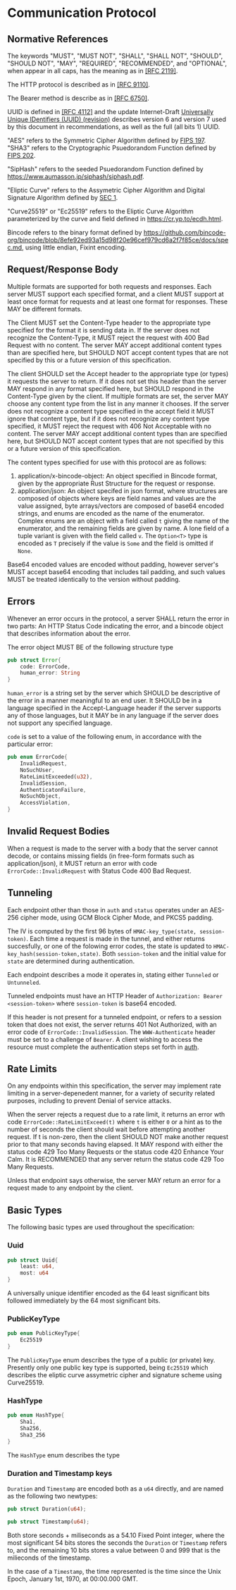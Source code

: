 # Communication Protocol

## Normative References

The keywords "MUST", "MUST NOT", "SHALL", "SHALL NOT", "SHOULD", "SHOULD NOT", "MAY", "REQUIRED", "RECOMMENDED", and "OPTIONAL", when appear in all caps, 
 has the meaning as in [[RFC 2119]](https://datatracker.ietf.org/doc/html/rfc2119).

The HTTP protocol is described as in [[RFC 9110]](https://datatracker.ietf.org/doc/html/rfc9110).

The Bearer method is describe as in [[RFC 6750]](https://www.rfc-editor.org/rfc/rfc6750.html).

UUID is defined in [[RFC 4112]](https://datatracker.ietf.org/doc/htl/rfc4112) and the update Internet-Draft [Universally Unique IDentifiers (UUID) (revision)](https://datatracker.ietf.org/doc/html/draft-ietf-uuidrev-rfc4122bis) describes version 6 and version 7 used by this document in recommendations, as well as the full (all bits 1) UUID.

"AES" refers to the Symmetric Cipher Algorithm defined by [FIPS 197](https://nvlpubs.nist.gov/nistpubs/FIPS/NIST.FIPS.197-upd1.pdf).
"SHA3" refers to the Cryptographic Psuedorandom Function defined by [FIPS 202](https://nvlpubs.nist.gov/nistpubs/FIPS/NIST.FIPS.202.pdf).

"SipHash" refers to the seeded Psuedorandom Function defined by <https://www.aumasson.jp/siphash/siphash.pdf>.

"Eliptic Curve" refers to the Assymetric Cipher Algorithm and Digital Signature Algorithm defined by [SEC 1](https://www.secg.org/sec1-v2.pdf).

"Curve25519" or "Ec25519" refers to the Eliptic Curve Algorithm parameterized by the curve and field defined in <https://cr.yp.to/ecdh.html>.

Bincode refers to the binary format defined by <https://github.com/bincode-org/bincode/blob/8efe92ed93a15d98f20e96cef979cd6a2f7f85ce/docs/spec.md>, using little endian, Fixint encoding.


## Request/Response Body

Multiple formats are supported for both requests and responses. Each server MUST support each specified format, and a client MUST support at least once format for requests and at least one format for responses. These MAY be different formats.

The Client MUST set the Content-Type header to the appropriate type specified for the format it is sending data in. If the server does not recognize the Content-Type, it MUST reject the request with 400 Bad Request with no content. The server MAY accept additional content types than are specified here, but SHOULD NOT accept content types that are not specified by this or a future version of this specification. 

The client SHOULD set the Accept header to the appropriate type (or types) it requests the server to return. If it does not set this header than the server MAY respond in any format specified here, but SHOULD respond in the Content-Type given by the client. If multiple formats are set, the server MAY choose any content type from the list in any manner it chooses. If the server does not recognize a content type specified in the accept field it MUST ignore that content type, but if it does not recognize any content type specified, it MUST reject the request with 406 Not Acceptable with no content. The server MAY accept additional content types than are specified here, but SHOULD NOT accept content types that are not specified by this or a future version of this specification. 

The content types specified for use with this protocol are as follows:
1. application/x-bincode-object: An object specified in Bincode format, given by the appropriate Rust Structure for the request or response.
2. application/json: An object specifed in json format, where structures are composed of objects where keys are field names and values are the value assigned, byte arrays/vectors are composed of base64 encoded strings, and enums are encoded as the name of the enumerator. Complex enums are an object with a field called `t` giving the name of the enumerator, and the remaining fields are given by name. A lone field of a tuple variant is given with the field called `v`. The `Option<T>` type is encoded as `T` precisely if the value is `Some` and the field is omitted if `None`.


Base64 encoded values are encoded without padding, however server's MUST accept base64 encoding that includes tail padding, and such values MUST be treated identically to the version without padding.

## Errors

Whenever an error occurs in the protocol, a server SHALL return the error in two parts: An HTTP Status Code indicating the error, and a bincode object that describes information about the error.

The error object MUST BE of the following structure type
```rust
pub struct Error{
    code: ErrorCode,
    human_error: String
}
```

`human_error` is a string set by the server which SHOULD be descriptive of the error in a manner meaningful to an end user. It SHOULD be in a language specified in the Accept-Language header if the server supports any of those languages, but it MAY be in any language if the server does not support any specified language.

`code` is set to a value of the following enum, in accordance with the particular error:

```rust
pub enum ErrorCode{
    InvalidRequest,
    NoSuchUser,
    RateLimitExceeded(u32),
    InvalidSession,
    AuthenticatonFailure,
    NoSuchObject,
    AccessViolation,
}
```

## Invalid Request Bodies

When a request is made to the server with a body that the server cannot decode, or contains missing fields (in free-form formats such as application/json), it MUST return an error with code `ErrorCode::InvalidRequest` with Status Code 400 Bad Request.

## Tunneling

Each endpoint other than those in `auth` and `status` operates under an AES-256 cipher mode, using GCM Block Cipher Mode, and PKCS5 padding. 

The IV is computed by the first 96 bytes of `HMAC-key_type(state, session-token)`. Each time a request is made in the tunnel, and either returns succesfully, or one of the folowing error codes, the state is updated to `HMAC-key_hash(session-token,state)`. Both  `session-token` and the initial value for `state` are determined during authentication.

Each endpoint describes a mode it operates in, stating either `Tunneled` or `Untunneled`.

Tunneled endpoints must have an HTTP Header of `Authorization: Bearer <session-token>` where `session-token` is base64 encoded. 

If this header is not present for a tunneled endpoint, or refers to a session token that does not exist, the server returns 401 Not Authorized, with an error code of `ErrorCode::InvalidSession`. The `WWW-Authenticate` header must be set to a challenge of `Bearer`. A client wishing to access the resource must complete the authentication steps set forth in [auth](auth.md#authentication-steps).



## Rate Limits

On any endpoints within this specification, the server may implement rate limiting in a server-depenedent manner, for a variety of security related purposes, including to prevent Denial of service attacks.

When the server rejects a request due to a rate limit, it returns an error wth code `ErrorCode::RateLimitExceed(t)` where `t` is either `0` or a hint as to the number of seconds the client should wait before attempting another request. If t is non-zero, then the client SHOULD NOT make another request prior to that many seconds having elapsed. It MAY respond with either the status code 429 Too Many Requests or the status code 420 Enhance Your Calm. It is RECOMMENDED that any server return the status code 429 Too Many Requests. 

Unless that endpoint says otherwise, the server MAY return an error for a request made to any endpoint by the client. 


## Basic Types

The following basic types are used throughout the specification:

### Uuid

```rust
pub struct Uuid{
    least: u64,
    most: u64
}
```

A universally unique identifier encoded as the 64 least significant bits followed immediately by the 64 most significant bits.


### PublicKeyType

```rust
pub enum PublicKeyType{
    Ec25519
}
```

The `PublicKeyType` enum describes the type of a public (or private) key. Presently only one public key type is supported, being `Ec25519` which describes the eliptic curve
 assymetric cipher and signature scheme using Curve25519.

### HashType

```rust
pub enum HashType{
    Sha1,
    Sha256,
    Sha3_256
}
```

The `HashType` enum describes the type

### Duration and Timestamp keys

`Duration` and `Timestamp` are encoded both as a `u64` directly, and are named as the following two newtypes:
```rust
pub struct Duration(u64);

pub struct Timestamp(u64);
```

Both store seconds + miliseconds as a 54.10 Fixed Point integer, where the most significant 54 bits stores the seconds the `Duration` or `Timestamp` refers to, and the remaining 10 bits stores a value between 0 and 999 that is the milieconds of the timestamp.

In the case of a `Timestamp`, the time represented is the time since the Unix Epoch, January 1st, 1970, at 00:00.000 GMT.